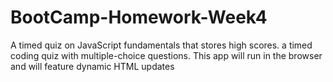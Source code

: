 # BootCamp-Homework-Week4
 A timed quiz on JavaScript fundamentals that stores high scores. a timed coding quiz with multiple-choice questions. This app will run in the browser and will feature dynamic HTML updates
